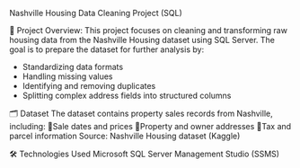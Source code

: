 Nashville Housing Data Cleaning Project (SQL)

📘 Project Overview: 
This project focuses on cleaning and transforming raw housing data from the Nashville Housing dataset using SQL Server.
The goal is to prepare the dataset for further analysis by:
- Standardizing data formats  
- Handling missing values  
- Identifying and removing duplicates  
- Splitting complex address fields into structured columns  

🗂️ Dataset
The dataset contains property sales records from Nashville, including:
  🔹Sale dates and prices
  🔹Property and owner addresses
  🔹Tax and parcel information
Source: Nashville Housing dataset (Kaggle)

🛠️ Technologies Used
Microsoft SQL Server Management Studio (SSMS)
